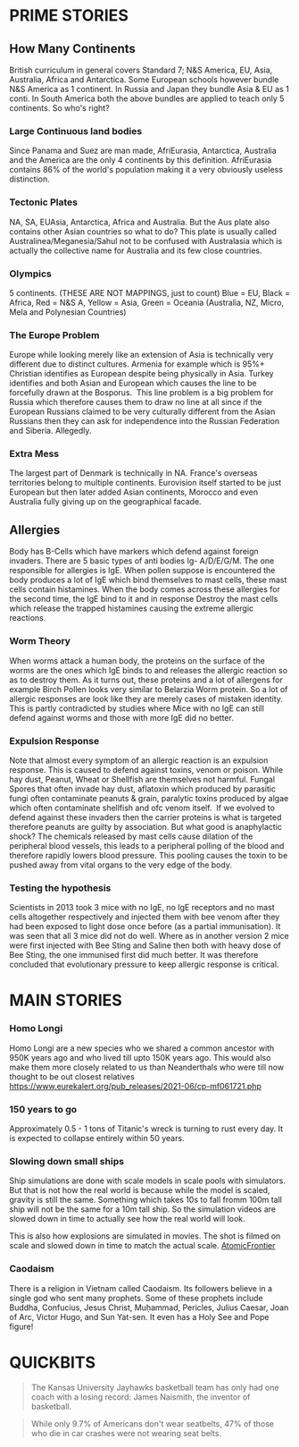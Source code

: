 # PRIME STORIES
## How Many Continents
British curriculum in general covers Standard 7; N&S America, EU, Asia, Australia, Africa and Antarctica. Some European schools however bundle N&S America as 1 continent. In Russia and Japan they bundle Asia & EU as 1 conti. In South America both the above bundles are applied to teach only 5 continents. So who's right?

### Large Continuous land bodies
Since Panama and Suez are man made, AfriEurasia, Antarctica, Australia and the America are the only 4 continents by this definition. AfriEurasia contains 86% of the world's population making it a very obviously useless distinction.

### Tectonic Plates
NA, SA, EUAsia, Antarctica, Africa and Australia. But the Aus plate also contains other Asian countries so what to do? This plate is usually called Australinea/Meganesia/Sahul not to be confused with Australasia which is actually the collective name for Australia and its few close countries. 

### Olympics
5 continents. (THESE ARE NOT MAPPINGS, just to count)
Blue = EU, Black = Africa, Red = N&S A, Yellow = Asia, Green = Oceania (Australia, NZ, Micro, Mela and Polynesian Countries)

### The Europe Problem
Europe while looking merely like an extension of Asia is technically very different due to distinct cultures. Armenia for example which is 95%+ Christian identifies as European despite being physically in Asia. Turkey identifies and both Asian and European which causes the line to be forcefully drawn at the Bosporus. 
This line problem is a big problem for Russia which therefore causes them to draw no line at all since if the European Russians claimed to be very culturally different from the Asian Russians then they can ask for independence into the Russian Federation and Siberia. Allegedly.

### Extra Mess
The largest part of Denmark is technically in NA. France's overseas territories belong to multiple continents. Eurovision itself started to be just European but then later added Asian continents, Morocco and even Australia fully giving up on the geographical facade. 


## Allergies
Body has B-Cells which have markers which defend against foreign invaders. There are 5 basic types of anti bodies Ig- A/D/E/G/M. The one responsible for allergies is IgE. When pollen suppose is encountered the body produces a lot of IgE which bind themselves to mast cells, these mast cells contain histamines.
When the body comes across these allergies for the second time, the IgE bind to it and in response Destroy the mast cells which release the trapped histamines causing the extreme allergic reactions.

### Worm Theory
When worms attack a human body, the proteins on the surface of the worms are the ones which IgE binds to and releases the allergic reaction so as to destroy them. As it turns out, these proteins and a lot of allergens for example Birch Pollen looks very similar to Belarzia Worm protein. So a lot of allergic responses are look like they are merely cases of mistaken identity.
This is partly contradicted by studies where Mice with no IgE can still defend against worms and those with more IgE did no better. 

### Expulsion Response
Note that almost every symptom of an allergic reaction is an expulsion response. This is caused to defend against toxins, venom or poison. While hay dust, Peanut, Wheat or Shellfish are themselves not harmful. Fungal Spores that often invade hay dust, aflatoxin which produced by parasitic fungi often contaminate peanuts & grain, paralytic toxins produced by algae which often contaminate shellfish and ofc venom itself. 
If we evolved to defend against these invaders then the carrier proteins is what is targeted therefore peanuts are guilty by association. But what good is anaphylactic shock? The chemicals released by mast cells cause dilation of the peripheral blood vessels, this leads to a peripheral polling of the blood and therefore rapidly lowers blood pressure. This pooling causes the toxin to be pushed away from vital organs to the very edge of the body. 

### Testing the hypothesis
Scientists in 2013 took 3 mice with no IgE, no IgE receptors and no mast cells altogether respectively and injected them with bee venom after they had been exposed to light dose once before (as a partial immunisation). It was seen that all 3 mice did not do well. Where as in another version 2 mice were first injected with Bee Sting and Saline then both with heavy dose of Bee Sting, the one immunised first did much better. It was therefore concluded that evolutionary pressure to keep allergic response is critical. 


# MAIN STORIES
### Homo Longi
Homo Longi are a new species who we shared a common ancestor with 950K years ago and who lived till upto 150K years ago. This would also make them more closely related to us than Neanderthals who were till now thought to be out closest relatives
https://www.eurekalert.org/pub_releases/2021-06/cp-mf061721.php

### 150 years to go
Approximately 0.5 - 1 tons of Titanic's wreck is turning to rust every day. It is expected to collapse entirely within 50 years.

### Slowing down small ships
Ship simulations are done with scale models in scale pools with simulators. But that is not how the real world is because while the model is scaled, gravity is still the same. Something which takes 10s to fall fromm 100m tall ship will not be the same for a 10m tall ship. So the simulation videos are slowed down in time to actually see how the real world will look.

This is also how explosions are simulated in movies. The shot is filmed on scale and slowed down in time to match the actual scale. [AtomicFrontier](https://youtu.be/3N3Bq3lS-wQ?t=376)

### Caodaism
There is a religion in Vietnam called Caodaism. Its followers believe in a single god who sent many prophets. Some of these prophets include Buddha, Confucius, Jesus Christ, Muḥammad, Pericles, Julius Caesar, Joan of Arc, Victor Hugo, and Sun Yat-sen. It even has a Holy See and Pope figure!

# QUICKBITS
> The Kansas University Jayhawks basketball team has only had one coach with a losing record: James Naismith, the inventor of basketball.

> While only 9.7% of Americans don't wear seatbelts, 47% of those who die in car crashes were not wearing seat belts.